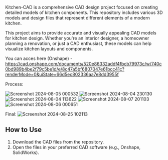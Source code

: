Kitchen-CAD is a comprehensive CAD design project focused on creating detailed models of kitchen components.
This repository includes various 3D models and design files that represent different elements of a modern kitchen.

This project aims to provide accurate and visually appealing CAD models for kitchen design. 
Whether you're an interior designer, a homeowner planning a renovation, or just a CAD enthusiast, these models can help visualize kitchen layouts and components.

You can acces here (Onshape) - https://cad.onshape.com/documents/520e86332addf4fbcb79973c/w/740c0bd989b4be2f79c5be1d/e/8c47a5bf6807047e61bcc41c?renderMode=0&uiState=66d5ec802336aa7e8dd3955f

Process:

![Screenshot 2024-08-05 000532](https://github.com/user-attachments/assets/23787411-354e-44b8-9e43-6c0dfed0c8ca)
![Screenshot 2024-08-04 230130](https://github.com/user-attachments/assets/bf70b24e-48f8-4927-b3da-a14950f6b280)
![Screenshot 2024-08-04 113622](https://github.com/user-attachments/assets/b8f0ca83-9d94-45f0-a2cb-6fc57d48b16f)
![Screenshot 2024-08-07 201103](https://github.com/user-attachments/assets/b06b2967-dc8f-44e3-b507-a9180661681a)
![Screenshot 2024-08-06 000651](https://github.com/user-attachments/assets/58f77920-b118-4e9a-b2e0-8279ad1d191e)

Final:
![Screenshot 2024-08-25 102113](https://github.com/user-attachments/assets/14c5c536-d6f2-4271-9d9d-320ae0225475)




## How to Use
1. Download the CAD files from the repository.
2. Open the files in your preferred CAD software (e.g., Onshape, SolidWorks).
